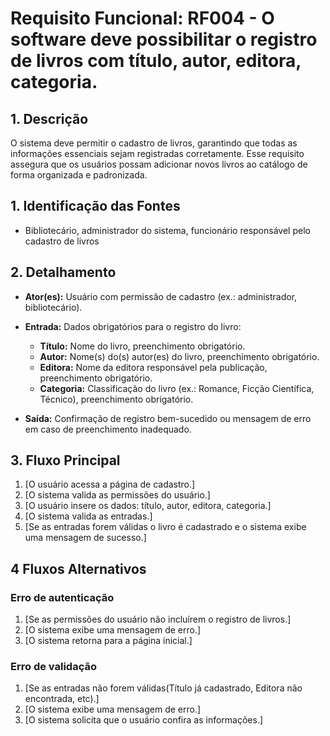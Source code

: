 # Requisito Funcional: RF004 -  O software deve possibilitar o registro de livros com título, autor, editora, categoria.

## 1. Descrição
O sistema deve permitir o cadastro de livros, garantindo que todas as informações essenciais sejam registradas corretamente. Esse requisito assegura que os usuários possam adicionar novos livros ao catálogo de forma organizada e padronizada.

## 1. Identificação das Fontes
- Bibliotecário, administrador do sistema, funcionário responsável pelo cadastro de livros

## 2. Detalhamento

- **Ator(es):** Usuário com permissão de cadastro (ex.: administrador, bibliotecário).  

- **Entrada:** Dados obrigatórios para o registro do livro:  
  - **Título:** Nome do livro, preenchimento obrigatório.  
  - **Autor:** Nome(s) do(s) autor(es) do livro, preenchimento obrigatório.  
  - **Editora:** Nome da editora responsável pela publicação, preenchimento obrigatório.  
  - **Categoria:** Classificação do livro (ex.: Romance, Ficção Científica, Técnico), preenchimento obrigatório.  

- **Saída:** Confirmação de registro bem-sucedido ou mensagem de erro em caso de preenchimento inadequado.

## 3. Fluxo Principal  
1. [O usuário acessa a página de cadastro.]
2. [O sistema valida as permissões do usuário.]
3. [O usuário insere os dados: título, autor, editora, categoria.]
4. [O sistema valida as entradas.]
5. [Se as entradas forem válidas o livro é cadastrado e o sistema exibe uma mensagem de sucesso.]

## 4 Fluxos Alternativos  
### Erro de autenticação
1. [Se as permissões do usuário não incluírem o registro de livros.]  
2. [O sistema exibe uma mensagem de erro.]  
3. [O sistema retorna para a página inicial.]  

### Erro de validação
1. [Se as entradas não forem válidas(Título já cadastrado, Editora não encontrada, etc).]  
2. [O sistema exibe uma mensagem de erro.]  
3. [O sistema solicita que o usuário confira as informações.]  

